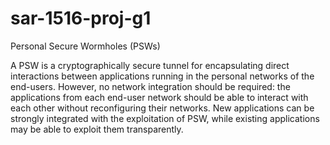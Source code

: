 # sar-1516-proj-g1
Personal Secure Wormholes (PSWs)

A PSW is a cryptographically secure tunnel for encapsulating direct interactions between applications running in the personal networks of the end-users. However, no network integration should be required: the applications from each end-user network should be able to interact with each other without reconfiguring their networks. New applications can be strongly integrated with the exploitation of PSW, while existing applications may be able to exploit them transparently.